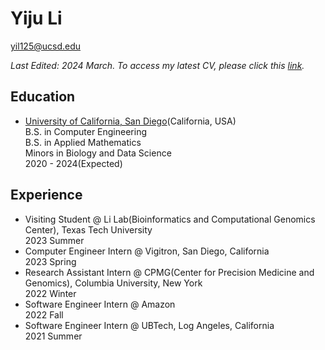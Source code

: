# Yiju Li

[yil125@ucsd.edu](mailto:yil125@ucsd.edu)

*Last Edited: 2024 March. To access my latest CV, please click this [link](https://yijuli.info/CV.pdf).* 


## Education
- [University of California, San Diego](https://www.ucsd.edu)(California, USA)     
B.S. in Computer Engineering  
B.S. in Applied Mathematics  
Minors in Biology and Data Science  
2020 - 2024(Expected)


## Experience
- Visiting Student @ Li Lab(Bioinformatics and Computational Genomics Center), Texas Tech University  
2023 Summer 
- Computer Engineer Intern @ Vigitron, San Diego, California  
2023 Spring
- Research Assistant Intern @ CPMG(Center for Precision Medicine and Genomics), Columbia University, New York  
2022 Winter 
- Software Engineer Intern @ Amazon  
2022 Fall
- Software Engineer Intern @ UBTech, Log Angeles, California  
2021 Summer


